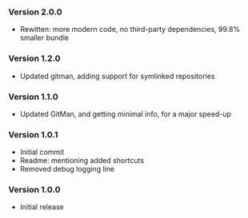 ### Version 2.0.0
- Rewitten: more modern code, no third-party dependencies, 99.8% smaller bundle

### Version 1.2.0
- Updated gitman, adding support for symlinked repositories

### Version 1.1.0
- Updated GitMan, and getting minimal info, for a major speed-up

### Version 1.0.1
- Initial commit
- Readme: mentioning added shortcuts
- Removed debug logging line

### Version 1.0.0
- Initial release
